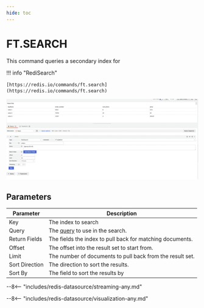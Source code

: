 ```yaml
---
hide: toc
---
```


# FT.SEARCH

This command queries a secondary index for 

!!! info "RediSearch"

    [https://redis.io/commands/ft.search](https://redis.io/commands/ft.search)

![FT.SEARCH](../../images/redis-datasource/commands/ft-search.png)

## Parameters

| Parameter      | Description                                                                               |
| ---------      | -----------                                                                               |
| Key            | The index to search                                                                       |
| Query          | The [query](https://redis.io/docs/interact/search-and-query/query/) to use in the search. |
| Return Fields  | The fields the index to pull back for matching documents.                                 |
| Offset         | The offset into the result set to start from.                                             |
| Limit          | The number of documents to pull back from the result set.                                 |
| Sort Direction | The direction to sort the results.                                                        |
| Sort By        | The field to sort the results by                                                          |

--8<-- "includes/redis-datasource/streaming-any.md"

--8<-- "includes/redis-datasource/visualization-any.md"

